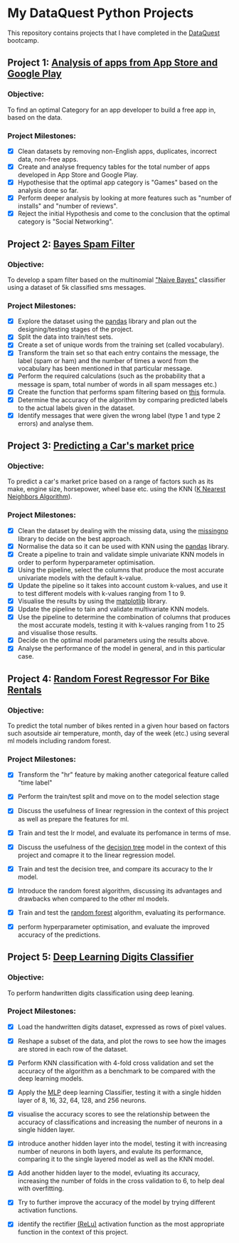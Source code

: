# My DataQuest Python Projects
This repository contains projects that I have completed in the [DataQuest](https://www.dataquest.io/learn-with-dataquest/) bootcamp.

##  Project 1: [Analysis of apps from App Store and Google Play](https://github.com/VladimirSapozhnikov/my-dataquest-projects/blob/main/Project%201/Analysis%20of%20apps%20project.ipynb)

### Objective:
To find an optimal Category for an app developer to build a free app in, based on the data.

### Project Milestones:
- [x] Clean datasets by removing non-English apps, duplicates, incorrect data, non-free apps.
- [x] Create and analyse frequency tables for the total number of apps developed in App Store and Google Play.
- [x] Hypothesise that the optimal app category is "Games" based on the analysis done so far.
- [x] Perform deeper analysis by looking at more features such as "number of installs" and "number of reviews".
- [x] Reject the initial Hypothesis and come to the conclusion that the optimal category is "Social Networking".
      
## Project 2: [Bayes Spam Filter](https://github.com/VladimirSapozhnikov/my-dataquest-projects/blob/main/Project%202/Naive%20Bayes%20for%20message%20classification%20project.ipynb)

### Objective:
To develop a spam filter based on the multinomial ["Naive Bayes"](https://en.wikipedia.org/wiki/Naive_Bayes_classifier) classifier using a dataset of 5k classified sms messages.

### Project Milestones:
- [x] Explore the dataset using the [pandas](https://pandas.pydata.org/) library and plan out the designing/testing stages of the project.
- [x] Split the data into train/test sets.
- [x] Create a set of unique words from the training set (called vocabulary).
- [x] Transform the train set so that each entry contains the message, the label (spam or ham) and the number of times a word from the vocabulary has been mentioned in that particular message.
- [x] Perform the required calculations (such as the probability that a message is spam, total number of words in all spam messages etc.)                                       
- [x] Create the function that performs spam filtering based on [this](https://en.wikipedia.org/wiki/Naive_Bayes_classifier#Multinomial_na%C3%AFve_Bayes) formula.
- [x] Determine the accuracy of the algorithm by comparing predicted labels to the actual labels given in the dataset. 
- [x] Identify messages that were given the wrong label (type 1 and type 2 errors) and analyse them.

## Project 3: [Predicting a Car's market price](https://github.com/VladimirSapozhnikov/my-dataquest-projects/blob/main/Project%203/Predicting%20car's%20market%20price%20using%20its%20attributes%20project.ipynb)

### Objective:
To predict a car's market price based on a range of factors such as its make, engine size, horsepower, wheel base etc. using the KNN 
([K Nearest Neighbors Algorithm](https://scikit-learn.org/stable/modules/generated/sklearn.neighbors.KNeighborsRegressor.html)).

### Project Milestones:
- [x] Clean the dataset by dealing with the missing data, using the [missingno](https://github.com/ResidentMario/missingno) library to decide on the best approach.
- [x] Normalise the data so it can be used with KNN using the [pandas](https://pandas.pydata.org/) library.
- [x] Create a pipeline to train and validate simple univariate KNN models in order to perform hyperparameter optimisation.
- [x] Using the pipeline, select the columns that produce the most accurate univariate models with the default k-value. 
- [x] Update the pipeline so it takes into account custom k-values, and use it to test different models with k-values ranging from 1 to 9.
- [x] Visualise the results by using the [matplotlib](https://matplotlib.org/) library.
- [x] Update the pipeline to tain and validate multivariate KNN models.
- [x] Use the pipeline to determine the combination of columns that produces the most accurate models, testing it with k-values ranging from 1 to 25 and visualise those results.
- [x] Decide on the optimal model parameters using the results above.
- [x] Analyse the performance of the model in general, and in this particular case.

## Project 4: [Random Forest Regressor For Bike Rentals](https://github.com/VladimirSapozhnikov/my-dataquest-projects/blob/main/Project%204/Project_Predicting_Bike_Rentals.ipynb)

### Objective: 
To predict the total number of bikes rented in a given hour based on factors such asoutside air temperature, month, day of the week (etc.) using several ml models including random forest.

### Project Milestones:
- [x] Transform the "hr" feature by making another categorical feature called "time label" 
- [x]  Perform the train/test split and move on to the model selection stage
- [x]  Discuss the usefulness of linear regression in the context of this project as well as prepare the features for ml.
- [x]  Train and test the lr model, and evaluate its perfomance in terms of mse.
- [x]  Discuss the usefulness of the [decision tree](https://scikit-learn.org/stable/modules/generated/sklearn.tree.DecisionTreeRegressor.html) model in the context of this project and comapre it to the linear regression model.
- [x]  Train and test the decision tree, and compare its accuracy to the lr model.
- [x]  Introduce the random forest algorithm, discussing its advantages and drawbacks when compared to the other ml models.
- [x]  Train and test the [random forest](https://scikit-learn.org/stable/modules/generated/sklearn.ensemble.RandomForestClassifier.html) algorithm, evaluating its performance.
- [x]  perform hyperparameter optimisation, and evaluate the improved accuracy of the predictions.


## Project 5: [Deep Learning Digits Classifier](https://github.com/VladimirSapozhnikov/my-dataquest-projects/blob/main/Project%205/Project_digits_classifier.ipynb)

### Objective: 
To perform handwritten digits classification using deep leaning.

### Project Milestones:
- [x] Load the handwritten digits dataset, expressed as rows of pixel values.
- [x] Reshape a subset of the data, and plot the rows to see how the images are stored in each row of the dataset.
- [x] Perform KNN classification with 4-fold cross validation and set the accuracy of the algorithm as a benchmark to be compared with the deep learning models.
- [x] Apply the [MLP](https://scikit-learn.org/stable/modules/generated/sklearn.neural_network.MLPClassifier.html) deep learning Classifier, testing it with a single hidden layer of 8, 16, 32, 64, 128, and 256 neurons. 
- [x] visualise the accuracy scores to see the relationship between the accuracy of classifications and increasing the number of neurons in a single hidden layer.
- [x] introduce another hidden layer into the model, testing it with increasing number of neurons in both layers, and evalute its performance, comparing it to the single layered model as well as the KNN model.
- [x] Add another hidden layer to the model, evluating its accuracy, increasing the number of folds in the cross validation to 6, to help deal with overfitting.
- [x] Try to further improve the accuracy of the model by trying different activation functions.
- [x] identify the rectifier [(ReLu)](https://en.wikipedia.org/wiki/Rectifier_(neural_networks)) activation function as the most appropriate function in the context of this project.

